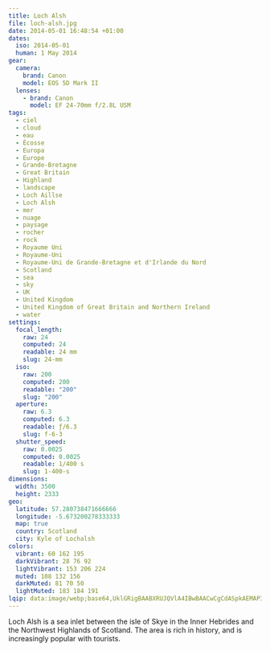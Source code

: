 ```yaml
---
title: Loch Alsh
file: loch-alsh.jpg
date: 2014-05-01 16:48:54 +01:00
dates:
  iso: 2014-05-01
  human: 1 May 2014
gear:
  camera:
    brand: Canon
    model: EOS 5D Mark II
  lenses:
    - brand: Canon
      model: EF 24-70mm f/2.8L USM
tags:
  - ciel
  - cloud
  - eau
  - Écosse
  - Europa
  - Europe
  - Grande-Bretagne
  - Great Britain
  - Highland
  - landscape
  - Loch Aillse
  - Loch Alsh
  - mer
  - nuage
  - paysage
  - rocher
  - rock
  - Royaume Uni
  - Royaume-Uni
  - Royaume-Uni de Grande-Bretagne et d'Irlande du Nord
  - Scotland
  - sea
  - sky
  - UK
  - United Kingdom
  - United Kingdom of Great Britain and Northern Ireland
  - water
settings:
  focal_length:
    raw: 24
    computed: 24
    readable: 24 mm
    slug: 24-mm
  iso:
    raw: 200
    computed: 200
    readable: "200"
    slug: "200"
  aperture:
    raw: 6.3
    computed: 6.3
    readable: ƒ/6.3
    slug: f-6-3
  shutter_speed:
    raw: 0.0025
    computed: 0.0025
    readable: 1/400 s
    slug: 1-400-s
dimensions:
  width: 3500
  height: 2333
geo:
  latitude: 57.280738471666666
  longitude: -5.673200278333333
  map: true
  country: Scotland
  city: Kyle of Lochalsh
colors:
  vibrant: 60 162 195
  darkVibrant: 28 76 92
  lightVibrant: 153 206 224
  muted: 108 132 156
  darkMuted: 81 70 50
  lightMuted: 183 184 191
lqip: data:image/webp;base64,UklGRigBAABXRUJQVlA4IBwBAACwCgCdASpkAEMAP3Gkwlk7v6+lMVUcA/AuCWdtol4ej2lEYCZFEGMink0M++xNNLoJvy3qqq0eo+SNocno8g6xZOktV6Mf+0fJTPdTvyIAdIoPHX/TvGmO0Klt1KIAAKkoe0n6wOIXoh7Wzc/GKQpSrUbnks5DSxBMKWxy76WvyMZ48BGaVkGCOGZuuIIF/jTkA4x08pXMa5xqMYyaCLwxox+ZHUeqmvTfL+lF3uknSIY+aS9NjImqVeFclJOKq2imiV6oVS/kGmVUfh7xc9NKf+B5KDHRolIcrUxAmZDkyGmOgZuIjfKrcn29Jhdl8W7HyHTfnXFdN2qv0m9QjuvvLY8dk3p1eo6mdKFQA+yMNfi/WwwlouDyEYAAAA==
---
```


Loch Alsh is a sea inlet between the isle of Skye in the Inner Hebrides and the Northwest Highlands of Scotland. The area is rich in history, and is increasingly popular with tourists.
